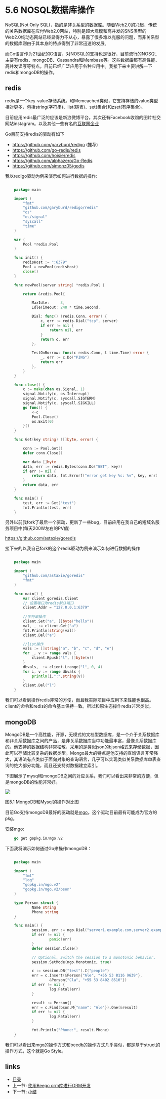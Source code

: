 # 5.6 NOSQL数据库操作
NoSQL(Not Only SQL)，指的是非关系型的数据库。随着Web2.0的兴起，传统的关系数据库在应付Web2.0网站，特别是超大规模和高并发的SNS类型的Web2.0纯动态网站已经显得力不从心，暴露了很多难以克服的问题，而非关系型的数据库则由于其本身的特点得到了非常迅速的发展。

而Go语言作为21世纪的C语言，对NOSQL的支持也是很好，目前流行的NOSQL主要有redis、mongoDB、Cassandra和Membase等。这些数据库都有高性能、高并发读写等特点，目前已经广泛应用于各种应用中。我接下来主要讲解一下redis和mongoDB的操作。

## redis
redis是一个key-value存储系统。和Memcached类似，它支持存储的value类型相对更多，包括string(字符串)、list(链表)、set(集合)和zset(有序集合)。

目前应用redis最广泛的应该是新浪微博平台，其次还有Facebook收购的图片社交网站instagram。以及其他一些有名的[互联网企业](http://redis.io/topics/whos-using-redis)

Go目前支持redis的驱动有如下
- https://github.com/garyburd/redigo (推荐)
- https://github.com/go-redis/redis
- https://github.com/hoisie/redis
- https://github.com/alphazero/Go-Redis
- https://github.com/simonz05/godis

我以redigo驱动为例来演示如何进行数据的操作:
```Go

	package main

	import (
		"fmt"
		"github.com/garyburd/redigo/redis"
		"os"
    	"os/signal"
		"syscall"
		"time"
	)

	var (
		Pool *redis.Pool
	)

	func init() {
		redisHost := ":6379"
		Pool = newPool(redisHost)
		close()
	}

	func newPool(server string) *redis.Pool {

		return &redis.Pool{

			MaxIdle:     3,
			IdleTimeout: 240 * time.Second,

			Dial: func() (redis.Conn, error) {
				c, err := redis.Dial("tcp", server)
				if err != nil {
					return nil, err
				}
				return c, err
			},

			TestOnBorrow: func(c redis.Conn, t time.Time) error {
				_, err := c.Do("PING")
				return err
			},
		}
	}

	func close() {
		c := make(chan os.Signal, 1)
		signal.Notify(c, os.Interrupt)
		signal.Notify(c, syscall.SIGTERM)
		signal.Notify(c, syscall.SIGKILL)
		go func() {
			<-c
			Pool.Close()
			os.Exit(0)
		}()
	}

	func Get(key string) ([]byte, error) {

		conn := Pool.Get()
		defer conn.Close()

		var data []byte
		data, err := redis.Bytes(conn.Do("GET", key))
		if err != nil {
			return data, fmt.Errorf("error get key %s: %v", key, err)
		}
		return data, err
	}

	func main() {
		test, err := Get("test")
		fmt.Println(test, err)
	}

```

另外以前我fork了最后一个驱动，更新了一些bug，目前应用在我自己的短域名服务项目中(每天200W左右的PV值)

https://github.com/astaxie/goredis

接下来的以我自己fork的这个redis驱动为例来演示如何进行数据的操作
```Go

	package main

	import (
		"github.com/astaxie/goredis"
		"fmt"
	)

	func main() {
		var client goredis.Client
		// 设置端口为redis默认端口
		client.Addr = "127.0.0.1:6379"
		
		//字符串操作
		client.Set("a", []byte("hello"))
		val, _ := client.Get("a")
		fmt.Println(string(val))
		client.Del("a")

		//list操作
		vals := []string{"a", "b", "c", "d", "e"}
		for _, v := range vals {
			client.Rpush("l", []byte(v))
		}
		dbvals,_ := client.Lrange("l", 0, 4)
		for i, v := range dbvals {
			println(i,":",string(v))
		}
		client.Del("l")
	}

```
我们可以看到操作redis非常的方便，而且我实际项目中应用下来性能也很高。client的命令和redis的命令基本保持一致。所以和原生态操作redis非常类似。

## mongoDB

MongoDB是一个高性能，开源，无模式的文档型数据库，是一个介于关系数据库和非关系数据库之间的产品，是非关系数据库当中功能最丰富，最像关系数据库的。他支持的数据结构非常松散，采用的是类似json的bjson格式来存储数据，因此可以存储比较复杂的数据类型。Mongo最大的特点是他支持的查询语言非常强大，其语法有点类似于面向对象的查询语言，几乎可以实现类似关系数据库单表查询的绝大部分功能，而且还支持对数据建立索引。

下图展示了mysql和mongoDB之间的对应关系，我们可以看出来非常的方便，但是mongoDB的性能非常好。

![](images/5.6.mongodb.png?raw=true)

图5.1 MongoDB和Mysql的操作对比图

目前Go支持mongoDB最好的驱动就是[mgo](http://labix.org/mgo)，这个驱动目前最有可能成为官方的pkg。

安装mgo:

```Go
	go get gopkg.in/mgo.v2
```

下面我将演示如何通过Go来操作mongoDB：
```Go

	package main

	import (
		"fmt"
		"log"
		"gopkg.in/mgo.v2"
		"gopkg.in/mgo.v2/bson"
	)

	type Person struct {
			Name string
			Phone string
	}

	func main() {
			session, err := mgo.Dial("server1.example.com,server2.example.com")
			if err != nil {
					panic(err)
			}
			defer session.Close()

			// Optional. Switch the session to a monotonic behavior.
			session.SetMode(mgo.Monotonic, true)

			c := session.DB("test").C("people")
			err = c.Insert(&Person{"Ale", "+55 53 8116 9639"},
					&Person{"Cla", "+55 53 8402 8510"})
			if err != nil {
					log.Fatal(err)
			}

			result := Person{}
			err = c.Find(bson.M{"name": "Ale"}).One(&result)
			if err != nil {
					log.Fatal(err)
			}

			fmt.Println("Phone:", result.Phone)
	}

```
我们可以看出来mgo的操作方式和beedb的操作方式几乎类似，都是基于struct的操作方式，这个就是Go Style。



## links
   * [目录](<preface.md>)
   * 上一节: [使用Beego orm库进行ORM开发](<05.5.md>)
   * 下一节: [小结](<05.7.md>)
